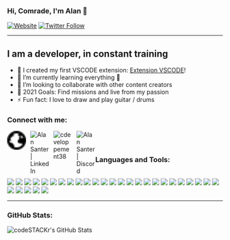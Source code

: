### **Hi, Comrade, I'm Alan** 👋
[![Website](https://img.shields.io/website?label=alan-santer.site&style=for-the-badge&url=https%3A%2F%2Falan-santer.site)](https://alan-santer.site)
[![Twitter Follow](https://img.shields.io/badge/LinkedIn-0077B5?style=for-the-badge&logo=linkedin&logoColor=white)](https://www.linkedin.com/in/alan-santer-7661b3183/)

---

## I am a developer, in constant training

- 🔭 I created my first VSCODE extension: [Extension VSCODE][extVSCODE]!
- 🌱 I’m currently learning everything 🤣
- 👯 I’m looking to collaborate with other content creators
- 🥅 2021 Goals: Find missions and live from my passion
- ⚡ Fun fact: I love to draw and play guitar / drums

### Connect with me:

[<img align="left" style="padding-right:10px" alt="alan-santer.site" width="44px" src="https://raw.githubusercontent.com/iconic/open-iconic/master/svg/globe.svg" />][website][<img align="left" style="padding-right:10px" alt="Alan Santer | LinkedIn" width="44px" src="https://cdn.jsdelivr.net/npm/simple-icons@v3/icons/linkedin.svg" />][linkedin] [<img align="left" style="padding-right:10px" alt="cdeveloppement38" width="44px" src="https://cdn.jsdelivr.net/npm/simple-icons@v3/icons/minutemailer.svg" />][email] [<img align="left" alt="Alan Santer | Discord" width="44px" src="https://cdn.jsdelivr.net/npm/simple-icons@v3/icons/discord.svg" />][discord]

<br />
<br />


### Languages and Tools:
<br/> 
<img src="https://img.shields.io/badge/HTML5-E34F26?style=for-the-badge&logo=html5&logoColor=white" />
<img src="https://img.shields.io/badge/CSS3-1572B6?style=for-the-badge&logo=css3&logoColor=white" />
<img src="https://img.shields.io/badge/JavaScript-323330?style=for-the-badge&logo=javascript&logoColor=F7DF1E" />
<img src="https://img.shields.io/badge/TypeScript-007ACC?style=for-the-badge&logo=typescript&logoColor=white" />
<img src="https://img.shields.io/badge/PHP-777BB4?style=for-the-badge&logo=php&logoColor=white">
<img src="https://img.shields.io/badge/Java-ED8B00?style=for-the-badge&logo=java&logoColor=white">
<img src="https://img.shields.io/badge/json-5E5C5C?style=for-the-badge&logo=json&logoColor=white">
<img src="https://img.shields.io/badge/C%23-239120?style=for-the-badge&logo=c-sharp&logoColor=white" />
<img src="https://img.shields.io/badge/Lua-2C2D72?style=for-the-badge&logo=lua&logoColor=white" />
<img src="https://img.shields.io/badge/MariaDB-003545?style=for-the-badge&logo=mariadb&logoColor=white" />
<img src="https://img.shields.io/badge/MySQL-005C84?style=for-the-badge&logo=mysql&logoColor=white" />
<img src="https://img.shields.io/badge/PostgreSQL-316192?style=for-the-badge&logo=postgresql&logoColor=white" />
<img src="https://img.shields.io/badge/Node.js-339933?style=for-the-badge&logo=nodedotjs&logoColor=white" />
<img src="https://img.shields.io/badge/Sass-CC6699?style=for-the-badge&logo=sass&logoColor=white" />
<img src="https://img.shields.io/badge/.NET-512BD4?style=for-the-badge&logo=dotnet&logoColor=white" />
<img src="https://img.shields.io/badge/Vue.js-35495E?style=for-the-badge&logo=vuedotjs&logoColor=4FC08D" />
<img src="https://img.shields.io/badge/Vuetify-1867C0?style=for-the-badge&logo=vuetify&logoColor=white" />
<img src="https://img.shields.io/badge/jQuery-0769AD?style=for-the-badge&logo=jquery&logoColor=white" />
<img src="https://img.shields.io/badge/Angular-DD0031?style=for-the-badge&logo=angular&logoColor=white" />
<img src="https://img.shields.io/badge/Markdown-000000?style=for-the-badge&logo=markdown&logoColor=white" />
<img src="https://img.shields.io/badge/Bootstrap-563D7C?style=for-the-badge&logo=bootstrap&logoColor=white" />
<img src="https://img.shields.io/badge/Laravel-FF2D20?style=for-the-badge&logo=laravel&logoColor=white" />
<img src="https://img.shields.io/badge/Android-3DDC84?style=for-the-badge&logo=android&logoColor=white" />
<img src="https://img.shields.io/badge/Windows-0078D6?style=for-the-badge&logo=windows&logoColor=white" />
<img src="https://img.shields.io/badge/Linux-FCC624?style=for-the-badge&logo=linux&logoColor=white" />
<img src="https://img.shields.io/badge/Figma-F24E1E?style=for-the-badge&logo=figma&logoColor=white" />
<img src="https://img.shields.io/badge/Adobe%20Creative%20Cloud-DA1F26?style=for-the-badge&logo=Adobe%20Creative%20Cloud&logoColor=white" />
<img src="https://img.shields.io/badge/Visual_Studio_Code-0078D4?style=for-the-badge&logo=visual%20studio%20code&logoColor=white" />
<img src="https://img.shields.io/badge/Visual_Studio-5C2D91?style=for-the-badge&logo=visual%20studio&logoColor=white" />
<img src="https://img.shields.io/badge/Arduino_IDE-00979D?style=for-the-badge&logo=arduino&logoColor=white" />

<br />

---

### GitHub Stats:
<img align="left" alt="codeSTACKr's GitHub Stats" src="https://github-readme-stats.vercel.app/api?username=CitarOff&show_icons=true&hide_border=true" />


<!---
CitarOff/CitarOff is a ✨ special ✨ repository because its `README.md` (this file) appears on your GitHub profile.
You can click the Preview link to take a look at your changes.
--->

[website]: https://codeSTACKr.com
[linkedin]: https://www.linkedin.com/in/alan-santer-7661b3183
[extVSCODE]: https://marketplace.visualstudio.com/items?itemName=AlanSanter.htmlcreator
[email]: https://email:cdeveloppement38@gmail.com/
[discord]: https://discordapp.com/users/287731215715401729/
